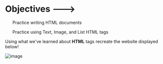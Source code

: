 <h1>Objectives ---></h1>

<ul> Practice writing HTML documents</ul>

 <ul>Practice using Text, Image, and List HTML tags</ul>
 
Using what we've learned about **HTML** tags recreate the website displayed below!

![image](https://user-images.githubusercontent.com/124546382/227750950-31d239a4-9f27-4019-bea5-17f9941c32df.png)


